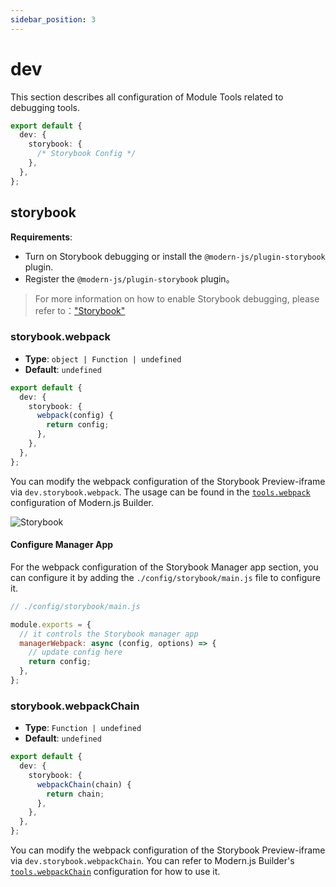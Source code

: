 ```yaml
---
sidebar_position: 3
---
```


# dev

This section describes all configuration of Module Tools related to debugging tools.

```ts
export default {
  dev: {
    storybook: {
      /* Storybook Config */
    },
  },
};
```

## storybook

**Requirements**:

- Turn on Storybook debugging or install the `@modern-js/plugin-storybook` plugin.
- Register the `@modern-js/plugin-storybook` plugin。

> For more information on how to enable Storybook debugging, please refer to：["Storybook"](guide/basic/use-micro-generator#storybook)

### storybook.webpack

- **Type**: `object | Function | undefined`
- **Default**: `undefined`

```ts
export default {
  dev: {
    storybook: {
      webpack(config) {
        return config;
      },
    },
  },
};
```

You can modify the webpack configuration of the Storybook Preview-iframe via `dev.storybook.webpack`. The usage can be found in the [`tools.webpack`](https://modernjs.dev/builder/en/api/config-tools.html#toolswebpack) configuration of Modern.js Builder.

![Storybook](https://storybook.js.org/71522ac365feaf3338d7c242e53378f6/manager-preview.png)

#### Configure Manager App

For the webpack configuration of the Storybook Manager app section, you can configure it by adding the `./config/storybook/main.js` file to configure it.

```js
// ./config/storybook/main.js

module.exports = {
  // it controls the Storybook manager app
  managerWebpack: async (config, options) => {
    // update config here
    return config;
  },
};
```

### storybook.webpackChain

- **Type**: `Function | undefined`
- **Default**: `undefined`

```ts
export default {
  dev: {
    storybook: {
      webpackChain(chain) {
        return chain;
      },
    },
  },
};
```

You can modify the webpack configuration of the Storybook Preview-iframe via `dev.storybook.webpackChain`. You can refer to Modern.js Builder's [`tools.webpackChain`](https://modernjs.dev/builder/en/api/config-tools.html#toolswebpackchain) configuration for how to use it.
